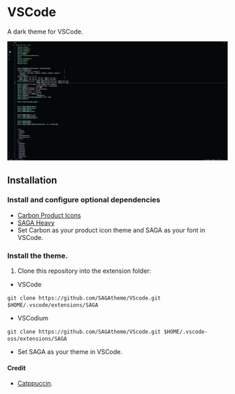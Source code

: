 # VSCode
A dark theme for VSCode.

![Screenshot](./screenshot.png) </br>

## Installation

### Install and configure optional dependencies
- [Carbon Product Icons](https://marketplace.visualstudio.com/items?itemName=antfu.icons-carbon)
- [SAGA Heavy](https://github.com/SAGAtheme/SAGAfont/blob/main/ttf/saga-heavy.ttf)
- Set Carbon as your product icon theme and SAGA as your font in VSCode.

### Install the theme.
1. Clone this repository into the extension folder:
- VSCode
```
git clone https://github.com/SAGAtheme/VScode.git $HOME/.vscode/extensions/SAGA
```
- VSCodium
```
git clone https://github.com/SAGAtheme/VScode.git $HOME/.vscode-oss/extensions/SAGA
```
- Set SAGA as your theme in VSCode. 



#### Credit
- [Catppuccin](https://github.com/catppuccin/vscode).
